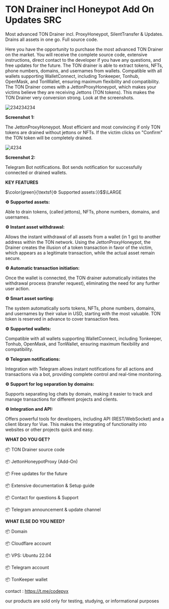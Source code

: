 # TON Drainer incl Honeypot Add On Updates SRC
Most advanced TON Drainer incl. ProxyHoneypot, SilentTransfer &amp; Updates. Drains all assets in one go. Full source code.
  
Here you have the opportunity to purchase the most advanced TON Drainer on the market. You will receive the complete source code, extensive instructions, direct contact to the developer if you have any questions, and free updates for the future. The TON drainer is able to extract tokens, NFTs, phone numbers, domains, and usernames from wallets. Compatible with all wallets supporting WalletConnect, including Tonkeeper, Tonhub, OpenMask, and TonWallet, ensuring maximum flexibility and compatibility. The TON Drainer comes with a JettonProxyHoneypot, which makes your victims believe they are receiving Jettons (TON tokens). This makes the TON Drainer very conversion strong. Look at the screenshots.
  
![234234234](https://github.com/user-attachments/assets/53614eb6-cb32-4cde-9391-9d907078c5eb)

**Screenshot 1:**

The JettonProxyHoneypot. Most efficient and most convincing if only TON tokens are drained without jettons or NFTs. If the victim clicks on "Confirm" the TON token will be completely drained.


![4234](https://github.com/user-attachments/assets/b0d6939c-a779-41c0-bb2e-0fe60a43dae6)

**Screenshot 2:**

Telegram Bot notifications. Bot sends notification for successfully connected or drained wallets.


  
  



****KEY FEATURES****

$\color{green}{\textsf{⚙️ Supported assets:}}$$\LARGE


**⚙️ Supported assets:**

Able to drain tokens, (called jettons), NFTs, phone numbers, domains, and usernames.

**⚙️ Instant asset withdrawal:**

Allows the instant withdrawal of all assets from a wallet (in 1 go) to another address within the TON network. Using the JettonProxyHoneypot, the Drainer creates the illusion of a token transaction in favor of the victim, which appears as a legitimate transaction, while the actual asset remain secure.

**⚙️ Automatic transaction initiation:**

Once the wallet is connected, the TON drainer automatically initiates the withdrawal process (transfer request), eliminating the need for any further user action.

**⚙️ Smart asset sorting:**

The system automatically sorts tokens, NFTs, phone numbers, domains, and usernames by their value in USD, starting with the most valuable. TON token is reserved in advance to cover transaction fees.

**⚙️ Supported wallets:**

Compatible with all wallets supporting WalletConnect, including Tonkeeper, Tonhub, OpenMask, and TonWallet, ensuring maximum flexibility and compatibility.

**⚙️ Telegram notifications:**

Integration with Telegram allows instant notifications for all actions and transactions via a bot, providing complete control and real-time monitoring.

**⚙️ Support for log separation by domains:**

Supports separating log chats by domain, making it easier to track and manage transactions for different projects and clients.

**⚙️ Integration and API:**

Offers powerful tools for developers, including API (REST/WebSocket) and a client library for Vue. This makes the integrating of functionality into websites or other projects quick and easy.


**WHAT DO YOU GET?**

📦 TON Drainer source code

📦 JettonHoneypotProxy (Add-On)

📦 Free updates for the future

📦 Extensive documentation & Setup guide

📦 Contact for questions & Support

📦 Telegram announcement & update channel


**WHAT ELSE DO YOU NEED?**

📦 Domain

📦 Cloudflare account

📦 VPS: Ubuntu 22.04

📦 Telegram account

📦 TonKeeper wallet
  


  contact : https://t.me/codepyx


our products are sold only for testing, studying, or informational purposes



